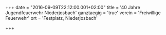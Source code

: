 +++
date = "2016-09-09T22:12:00.001+02:00"
title = '40 Jahre Jugendfeuerwehr Niederjosbach'
ganztaegig = 'true'
verein = 'Freiwillige Feuerwehr'
ort = 'Festplatz, Niederjosbach'

+++

      